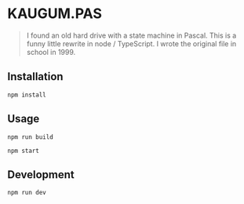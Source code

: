 # KAUGUM.PAS

> I found an old hard drive with a state machine in Pascal. This is a funny little rewrite in node / TypeScript. I wrote the original file in school in 1999.

## Installation

```
npm install
```

## Usage

```
npm run build

npm start
```

## Development

```
npm run dev
```
